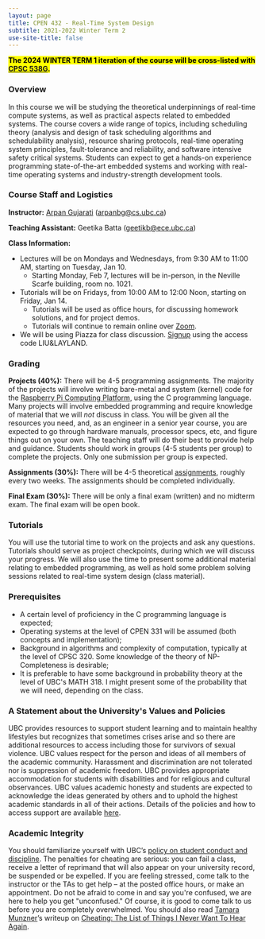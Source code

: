 ```yaml
---
layout: page
title: CPEN 432 - Real-Time System Design
subtitle: 2021-2022 Winter Term 2
use-site-title: false
---
```


<mark>**The 2024 WINTER TERM 1 iteration of the course will be cross-listed with [CPSC 538G](https://arpangujarati.github.io/courses/cpsc538g/2024w1/index.html).**</mark>

### Overview
In this course we will be studying the theoretical underpinnings of real-time compute systems, as well as practical aspects related to embedded systems. The course covers a wide range of topics, including scheduling theory (analysis and design of task scheduling algorithms and schedulability analysis), resource sharing protocols, real-time operating system principles, fault-tolerance and reliability, and software intensive safety critical systems. Students can expect to get a hands-on experience programming state-of-the-art embedded systems and working with real-time operating systems and industry-strength development tools.


### Course Staff and Logistics

**Instructor:** [Arpan Gujarati](https://arpangujarati.github.io/) ([arpanbg@cs.ubc.ca](mailto:arpanbg@cs.ubc.ca))

**Teaching Assistant:** Geetika Batta ([geetikb@ece.ubc.ca](mailto:geetikb@ece.ubc.ca))
<!-- &nbsp;&nbsp;&nbsp;&nbsp;&nbsp;&nbsp;&nbsp;&nbsp;Office hours: Tue 10:00am-11:00am, MCLD 211 -->

**Class Information:**
+ Lectures will be on Mondays and Wednesdays, from 9:30 AM to 11:00 AM, starting on Tuesday, Jan 10.
  + Starting Monday, Feb 7, lectures will be in-person, in the Neville Scarfe building, room no. 1021.   
+ Tutorials will be on Fridays, from 10:00 AM to 12:00 Noon, starting on Friday, Jan 14.
  + Tutorials will be used as office hours, for discussing homework solutions, and for project demos.
  + Tutorials will continue to remain online over [Zoom](https://ubc.zoom.us/j/62714090567?pwd=bEFpNjRYQ0orazhRc0hLMTZYYi9SZz09).
+ We will be using Piazza for class discussion. [Signup](https://piazza.com/ubc.ca/winterterm22021/cpen432) using the access code LIU&LAYLAND.

<!-- + Lectures and tutorials will be online (until furter announcements). Here is the [Zoom link](https://ubc.zoom.us/j/62714090567?pwd=bEFpNjRYQ0orazhRc0hLMTZYYi9SZz09). -->

<!-- on course Canvas page: <https://canvas.ubc.ca/courses/63247> -->


<!-- ### Textbook -->
<!-- **Required:** *Giorgio C. Buttazzo, Hard Real-Time Computing Systems, 3rd edition.* The electronic version of the text is available for full download to UBC students at [UBC Library's webpage](http://www.library.ubc.ca).   -->

<!-- **Optional:** _Jane W. S. W. Liu. 2000. Real-Time Systems_.   -->

<!-- Additional readings and material not covered in the text will be posted in [readings](https://cpen432.github.io/readings) -->

### Grading

**Projects (40%):**
There will be 4-5 programming assignments. The majority of the projects will involve writing bare-metal and system (kernel) code for the [Raspberry Pi Computing Platform](https://www.raspberrypi.org/products/raspberry-pi-2-model-b/), using the C programming language. Many projects will involve embedded programming and require knowledge of material that we will *not* discuss in class. You will be given all the resources you need, and, as an engineer in a senior year course, you are expected to go through hardware manuals, processor specs, etc, and figure things out on your own. The teaching staff will do their best to provide help and guidance. Students should work in groups (4-5 students per group) to complete the projects. Only one submission per group is expected.

<!-- We will be using [Gitlab](https://www.gitlab.com "Gitlab") as the source control platform, so make sure you setup a Gitlab account as soon as possible. You will be assigned to a Gitlab group, which will contain your private project repositories. You will use Gitlab **Wiki** pages to write some required documentation and answer project-related questions (in addition to the code-level [Doxygen](http://www.stack.nl/~dimitri/doxygen/ "Doxygen") documentation that you will generate for every project).  -->

<!-- #### Project Equipment -->
<!-- Due to the unfortunate circumstances brought upon us by COVID-19, students are required to purchase their own kits for the projects. The equipment we will need for the project purposes include: -->

<!-- 1. TTL-to-USB Serial Debug Console Cable. Can be purchased at <https://www.adafruit.com/product/954>; and -->
<!-- 2. Rapberry Pi B2 Board + power adapter + MicroSD Card (for kernel flashing). A convenient kit including all of these components (and more) can be purchased at <https://www.canakit.com/raspberry-pi-starter-kit.html>.  -->

<!-- **Begin Disclaimer**   -->
<!-- The teaching staff is not affiliated with AdaFruite or CanaKit. Please feel free to purchase the equipment from any source that best suits your situation. For instance, we understand that some students might be taking the course from outside Canada or even North America, so other purchasing options can certainly be more convenient.   -->
<!-- **End Disclaimer**   -->


**Assignments (30%):**
There will be 4-5 theoretical [assignments](https://cpen432.github.io/assignments/), roughly every two weeks. The assignments should be completed individually.

**Final Exam (30%):** There will be only a final exam (written) and no midterm exam. The final exam will be open book.


### Tutorials
You will use the tutorial time to work on the projects and ask any questions. Tutorials should serve as project checkpoints, during which we will discuss your progress. We will also use the time to present some additional material relating to embedded programming, as well as hold some problem solving sessions related to real-time system design (class material).


### Prerequisites
* A certain level of proficiency in the C programming language is expected;
* Operating systems at the level of CPEN 331 will be assumed (both concepts and implementation);
* Background in algorithms and complexity of computation, typically at the level of CPSC 320. Some knowledge of the theory of NP-Completeness is desirable;
* It is preferable to have some background in probability theory at the level of UBC's MATH 318. I might present some of the probability that we will need, depending on the class.

### A Statement about the University's Values and Policies
UBC provides resources to support student learning and to maintain
healthy lifestyles but recognizes that sometimes crises arise and so
there are additional resources to access including those for survivors
of sexual violence. UBC values respect for the person and ideas of
all members of the academic community. Harassment and
discrimination are not tolerated nor is suppression of academic
freedom. UBC provides appropriate accommodation for students
with disabilities and for religious and cultural observances. UBC
values academic honesty and students are expected to acknowledge
the ideas generated by others and to uphold the highest academic
standards in all of their actions. Details of the policies and how to
access support are available [here](https://senate.ubc.ca/policies-resources-support-student-success).

### Academic Integrity
You should familiarize yourself with UBC’s [policy on student conduct and discipline](http://www.calendar.ubc.ca/vancouver/index.cfm?tree=3,54,0,0). The penalties for cheating are serious: you can fail a class, receive a letter of reprimand that will also appear on your university record, be suspended or be expelled.
If you are feeling stressed, come talk to the instructor or the TAs to get help – at the posted office hours, or make an appointment. Do not be afraid to come in and say you're confused, we are here to help you get "unconfused." Of course, it is good to come talk to us before you are completely overwhelmed.
You should also read [Tamara Munzner](http://www.cs.ubc.ca/~tmm/)’s writeup on [Cheating: The List of Things I Never Want To Hear Again](http://www.cs.ubc.ca/~tmm/courses/cheat.html).
